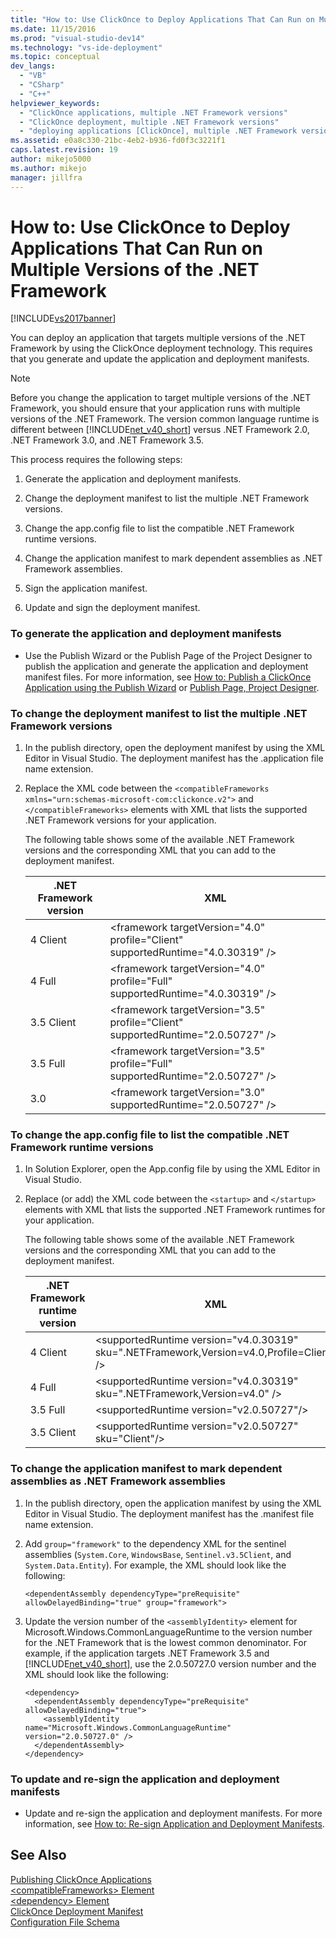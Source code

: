 ```yaml
---
title: "How to: Use ClickOnce to Deploy Applications That Can Run on Multiple Versions of the .NET Framework | Microsoft Docs"
ms.date: 11/15/2016
ms.prod: "visual-studio-dev14"
ms.technology: "vs-ide-deployment"
ms.topic: conceptual
dev_langs: 
  - "VB"
  - "CSharp"
  - "C++"
helpviewer_keywords: 
  - "ClickOnce applications, multiple .NET Framework versions"
  - "ClickOnce deployment, multiple .NET Framework versions"
  - "deploying applications [ClickOnce], multiple .NET Framework versions"
ms.assetid: e0a8c330-21bc-4eb2-b936-fd0f3c3221f1
caps.latest.revision: 19
author: mikejo5000
ms.author: mikejo
manager: jillfra
---
```

# How to: Use ClickOnce to Deploy Applications That Can Run on Multiple Versions of the .NET Framework
[!INCLUDE[vs2017banner](../includes/vs2017banner.md)]

You can deploy an application that targets multiple versions of the .NET Framework by using the ClickOnce deployment technology. This requires that you generate and update the application and deployment manifests.  
  
> [!NOTE]
> Before you change the application to target multiple versions of the .NET Framework, you should ensure that your application runs with multiple versions of the .NET Framework. The version common language runtime is different between [!INCLUDE[net_v40_short](../includes/net-v40-short-md.md)] versus .NET Framework 2.0, .NET Framework 3.0, and .NET Framework 3.5.  
  
 This process requires the following steps:  
  
1. Generate the application and deployment manifests.  
  
2. Change the deployment manifest to list the multiple .NET Framework versions.  
  
3. Change the app.config file to list the compatible .NET Framework runtime versions.  
  
4. Change the application manifest to mark dependent assemblies as .NET Framework assemblies.  
  
5. Sign the application manifest.  
  
6. Update and sign the deployment manifest.  
  
### To generate the application and deployment manifests  
  
- Use the Publish Wizard or the Publish Page of the Project Designer to publish the application and generate the application and deployment manifest files. For more information, see [How to: Publish a ClickOnce Application using the Publish Wizard](../deployment/how-to-publish-a-clickonce-application-using-the-publish-wizard.md) or [Publish Page, Project Designer](../ide/reference/publish-page-project-designer.md).  
  
### To change the deployment manifest to list the multiple .NET Framework versions  
  
1. In the publish directory, open the deployment manifest by using the XML Editor in Visual Studio. The deployment manifest has the .application file name extension.  
  
2. Replace the XML code between the `<compatibleFrameworks xmlns="urn:schemas-microsoft-com:clickonce.v2">` and `</compatibleFrameworks>` elements with XML that lists the supported .NET Framework versions for your application.  
  
     The following table shows some of the available .NET Framework versions and the corresponding XML that you can add to the deployment manifest.  
  
    |.NET Framework version|XML|  
    |----------------------------|---------|  
    |4 Client|\<framework targetVersion="4.0" profile="Client" supportedRuntime="4.0.30319" />|  
    |4 Full|\<framework targetVersion="4.0" profile="Full" supportedRuntime="4.0.30319" />|  
    |3.5 Client|\<framework targetVersion="3.5" profile="Client" supportedRuntime="2.0.50727" />|  
    |3.5 Full|\<framework targetVersion="3.5" profile="Full" supportedRuntime="2.0.50727" />|  
    |3.0|\<framework targetVersion="3.0" supportedRuntime="2.0.50727" />|  
  
### To change the app.config file to list the compatible .NET Framework runtime versions  
  
1. In Solution Explorer, open the App.config file by using the XML Editor in Visual Studio.  
  
2. Replace (or add) the XML code between the `<startup>` and `</startup>` elements with XML that lists the supported .NET Framework runtimes for your application.  
  
     The following table shows some of the available .NET Framework versions and the corresponding XML that you can add to the deployment manifest.  
  
    |.NET Framework runtime version|XML|  
    |------------------------------------|---------|  
    |4 Client|\<supportedRuntime version="v4.0.30319" sku=".NETFramework,Version=v4.0,Profile=Client" />|  
    |4 Full|\<supportedRuntime version="v4.0.30319" sku=".NETFramework,Version=v4.0" />|  
    |3.5 Full|\<supportedRuntime version="v2.0.50727"/>|  
    |3.5 Client|\<supportedRuntime version="v2.0.50727" sku="Client"/>|  
  
### To change the application manifest to mark dependent assemblies as .NET Framework assemblies  
  
1. In the publish directory, open the application manifest by using the XML Editor in Visual Studio. The deployment manifest has the .manifest file name extension.  
  
2. Add `group="framework"` to the dependency XML for the sentinel assemblies (`System.Core`, `WindowsBase`, `Sentinel.v3.5Client`, and `System.Data.Entity`). For example, the XML should look like the following:  
  
    ```  
    <dependentAssembly dependencyType="preRequisite" allowDelayedBinding="true" group="framework">  
    ```  
  
3. Update the version number of the `<assemblyIdentity>` element for Microsoft.Windows.CommonLanguageRuntime to the version number for the .NET Framework that is the lowest common denominator. For example, if the application targets .NET Framework 3.5 and [!INCLUDE[net_v40_short](../includes/net-v40-short-md.md)], use the 2.0.50727.0 version number and the XML should look like the following:  
  
    ```  
    <dependency>  
      <dependentAssembly dependencyType="preRequisite" allowDelayedBinding="true">  
        <assemblyIdentity name="Microsoft.Windows.CommonLanguageRuntime" version="2.0.50727.0" />  
      </dependentAssembly>  
    </dependency>  
    ```  
  
### To update and re-sign the application and deployment manifests  
  
- Update and re-sign the application and deployment manifests. For more information, see [How to: Re-sign Application and Deployment Manifests](../deployment/how-to-re-sign-application-and-deployment-manifests.md).  
  
## See Also  
 [Publishing ClickOnce Applications](../deployment/publishing-clickonce-applications.md)   
 [\<compatibleFrameworks> Element](../deployment/compatibleframeworks-element-clickonce-deployment.md)   
 [\<dependency> Element](../deployment/dependency-element-clickonce-application.md)   
 [ClickOnce Deployment Manifest](../deployment/clickonce-deployment-manifest.md)   
 [Configuration File Schema](http://msdn.microsoft.com/library/69003d39-dc8a-460c-a6be-e6d93e690b38)
